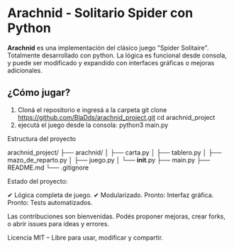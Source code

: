 # Arachnid - Solitario Spider con Python

**Arachnid** es una implementación del clásico juego "Spider Solitaire". Totalmente desarrollado con python. La lógica es funcional desde consola, y puede ser modificado y expandido con interfaces gráficas o mejoras adicionales.

## ¿Cómo jugar?

1.  Cloná el repositorio e ingresá a la carpeta
    git clone https://github.com/BlaDds/arachnid_project.git
    cd arachnid_project
3. ejecutá el juego desde la consola:
    python3 main.py


Estructura del proyecto

arachnid_project/
├── arachnid/
│   ├── carta.py
│   ├── tablero.py
│   ├── mazo_de_reparto.py
│   ├── juego.py
│   └── __init__.py
├── main.py
├── README.md
└── .gitignore


Estado del proyecto:

✔ Lógica completa de juego.
✔ Modularizado.
Pronto: Interfaz gráfica.
Pronto: Tests automatizados.


Las contribuciones son bienvenidas.
Podés proponer mejoras, crear forks, o abrir issues para ideas y errores.

Licencia MIT – Libre para usar, modificar y compartir.
